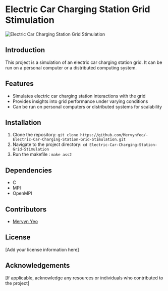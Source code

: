 # Electric Car Charging Station Grid Stimulation

![Electric Car Charging Station Grid Stimulation](https://github.com/MervynYeo/-Electric-Car-Charging-Station-Grid-Stimulation/assets/90825040/6aa704a0-eb19-4dda-ac5f-d7ee7232202b)

## Introduction
This project is a simulation of an electric car charging station grid. It can be run on a personal computer or a distributed computing system.

## Features
- Simulates electric car charging station interactions with the grid
- Provides insights into grid performance under varying conditions
- Can be run on personal computers or distributed systems for scalability

## Installation
1. Clone the repository: `git clone https://github.com/MervynYeo/-Electric-Car-Charging-Station-Grid-Stimulation.git`
2. Navigate to the project directory: `cd Electric-Car-Charging-Station-Grid-Stimulation`
3. Run the makefile : `make ass2`



## Dependencies
- C
- MPI
- OpenMPI

## Contributors
- [Mervyn Yeo](https://github.com/MervynYeo)

## License
[Add your license information here]

## Acknowledgements
[If applicable, acknowledge any resources or individuals who contributed to the project]

